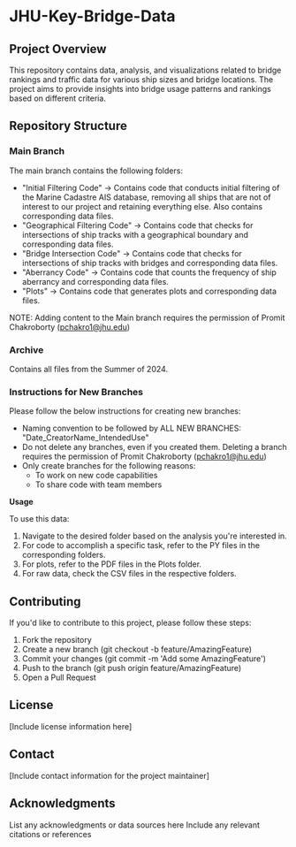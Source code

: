 # JHU-Key-Bridge-Data

## Project Overview
This repository contains data, analysis, and visualizations related to bridge rankings and traffic data for various ship sizes and bridge locations. The project aims to provide insights into bridge usage patterns and rankings based on different criteria.

## Repository Structure

### Main Branch

The main branch contains the following folders:
 - "Initial Filtering Code" -> Contains code that conducts initial filtering of the Marine Cadastre AIS database, removing all ships that are not of interest to our project and retaining everything else. Also contains corresponding data files.
 - "Geographical Filtering Code" -> Contains code that checks for intersections of ship tracks with a geographical boundary and corresponding data files.
 - "Bridge Intersection Code" -> Contains code that checks for intersections of ship tracks with bridges and corresponding data files.
 - "Aberrancy Code" -> Contains code that counts the frequency of ship aberrancy and corresponding data files.
 - "Plots" -> Contains code that generates plots and corresponding data files.

NOTE: Adding content to the Main branch requires the permission of Promit Chakroborty (pchakro1@jhu.edu)

### Archive

Contains all files from the Summer of 2024.

### Instructions for New Branches

Please follow the below instructions for creating new branches:
 - Naming convention to be followed by ALL NEW BRANCHES: "Date_CreatorName_IntendedUse"
 - Do not delete any branches, even if you created them. Deleting a branch requires the permission of Promit Chakroborty (pchakro1@jhu.edu)
 - Only create branches for the following reasons:
   - To work on new code capabilities
   - To share code with team members

**Usage**

To use this data:

1. Navigate to the desired folder based on the analysis you're interested in.
2. For code to accomplish a specific task, refer to the PY files in the corresponding folders.
3. For plots, refer to the PDF files in the Plots folder.
4. For raw data, check the CSV files in the respective folders.
   
## Contributing
If you'd like to contribute to this project, please follow these steps:
1. Fork the repository
2. Create a new branch (git checkout -b feature/AmazingFeature)
3. Commit your changes (git commit -m 'Add some AmazingFeature')
4. Push to the branch (git push origin feature/AmazingFeature)
5. Open a Pull Request

## License
[Include license information here]

## Contact
[Include contact information for the project maintainer]

## Acknowledgments
List any acknowledgments or data sources here
Include any relevant citations or references

